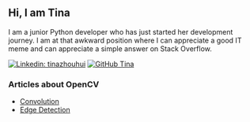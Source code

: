 ## Hi, I am Tina

I am a junior Python developer who has just started her development journey. I am at that awkward position where I can appreciate a good IT meme and can appreciate a simple answer on Stack Overflow.

[![Linkedin: tinazhouhui](https://img.shields.io/badge/-tinazhouhui-blue?style=flat-square&logo=Linkedin&logoColor=white&link=https://www.linkedin.com/in/tinazhouhui/)](https://www.linkedin.com/in/tinazhouhui/)
[![GitHub Tina](https://img.shields.io/github/followers/tinazhouhui?label=follow&style=social)](https://github.com/tinazhouhui)

### Articles about OpenCV
- [Convolution](https://dev.to/tinazhouhui/discovering-open-cv-using-python-2iak)
- [Edge Detection](https://dev.to/tinazhouhui/discovering-opencv-using-python-edge-detection-185g)

### 


